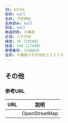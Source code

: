 ```yaml
---
ID: b3lbt
総称: null
名称: 子安神社
名称読み: null
別名: null
都道府県: 千葉県
区域: 八千代市
緯度: 35.7292802
経度: 140.1174907
郵便番号: 2760028
住所: 千葉県八千代市村上１５７８
---
```


## その他

### 参考URL

| URL | 説明          |
| --- | ------------- |
|     | OpenStreetMap |
